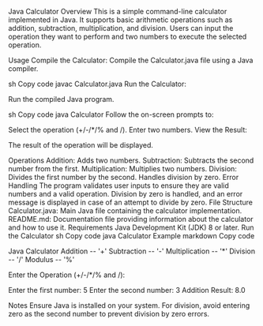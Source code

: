Java Calculator
Overview
This is a simple command-line calculator implemented in Java. It supports basic arithmetic operations such as addition, subtraction, multiplication, and division. Users can input the operation they want to perform and two numbers to execute the selected operation.

Usage
Compile the Calculator:
Compile the Calculator.java file using a Java compiler.

sh
Copy code
javac Calculator.java
Run the Calculator:

Run the compiled Java program.

sh
Copy code
java Calculator
Follow the on-screen prompts to:

Select the operation (+/-/*/% and /).
Enter two numbers.
View the Result:

The result of the operation will be displayed.

Operations
Addition: Adds two numbers.
Subtraction: Subtracts the second number from the first.
Multiplication: Multiplies two numbers.
Division: Divides the first number by the second. Handles division by zero.
Error Handling
The program validates user inputs to ensure they are valid numbers and a valid operation.
Division by zero is handled, and an error message is displayed in case of an attempt to divide by zero.
File Structure
Calculator.java: Main Java file containing the calculator implementation.
README.md: Documentation file providing information about the calculator and how to use it.
Requirements
Java Development Kit (JDK) 8 or later.
Run the Calculator
sh
Copy code
java Calculator
Example
markdown
Copy code


Java Calculator
 Addition -- '+'
 Subtraction -- '-'
 Multiplication -- '*'
 Division -- '/'
 Modulus -- '%'

Enter the Operation (+/-/*/% and /):


Enter the first number: 5
Enter the second number: 3
Addition Result: 8.0


Notes
Ensure Java is installed on your system.
For division, avoid entering zero as the second number to prevent division by zero errors.
